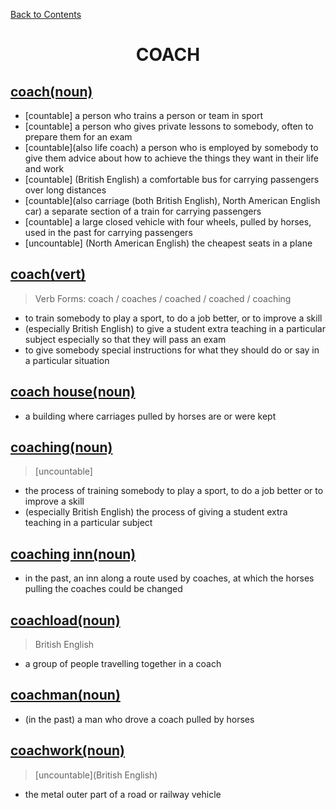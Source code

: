 ﻿[Back to Contents](../../../README.md)

<h1 style="text-align: center;">COACH</h1>

## [coach(noun)](https://www.oxfordlearnersdictionaries.com/definition/english/coach_1)
- [countable] a person who trains a person or team in sport
- [countable] a person who gives private lessons to somebody, often to prepare them for an exam
- [countable](also life coach) a person who is employed by somebody to give them advice about how to achieve the things they want in their life and work
- [countable] (British English) a comfortable bus for carrying passengers over long distances
- [countable](also carriage (both British English), North American English car) a separate section of a train for carrying passengers
- [countable] a large closed vehicle with four wheels, pulled by horses, used in the past for carrying passengers
- [uncountable] (North American English) the cheapest seats in a plane

## [coach(vert)](https://www.oxfordlearnersdictionaries.com/definition/english/coach_2)
> Verb Forms: coach / coaches / coached / coached / coaching
- to train somebody to play a sport, to do a job better, or to improve a skill
- (especially British English) to give a student extra teaching in a particular subject especially so that they will pass an exam
- to give somebody special instructions for what they should do or say in a particular situation

## [coach house(noun)](https://www.oxfordlearnersdictionaries.com/definition/english/coach-house)
- a building where carriages pulled by horses are or were kept

## [coaching(noun)](https://www.oxfordlearnersdictionaries.com/definition/english/coaching)
> [uncountable]
- the process of training somebody to play a sport, to do a job better or to improve a skill
- (especially British English) the process of giving a student extra teaching in a particular subject

## [coaching inn(noun)](https://www.oxfordlearnersdictionaries.com/definition/english/coaching-inn)
- in the past, an inn along a route used by coaches, at which the horses pulling the coaches could be changed

## [coachload(noun)](https://www.oxfordlearnersdictionaries.com/definition/english/coachload)
> British English
- a group of people travelling together in a coach

## [coachman(noun)](https://www.oxfordlearnersdictionaries.com/definition/english/coachman)
- (in the past) a man who drove a coach pulled by horses

## [coachwork(noun)](https://www.oxfordlearnersdictionaries.com/definition/english/coachwork)
> [uncountable](British English)
- the metal outer part of a road or railway vehicle
